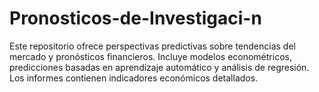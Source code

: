 # Pronosticos-de-Investigaci-n
Este repositorio ofrece perspectivas predictivas sobre tendencias del mercado y pronósticos financieros. Incluye modelos econométricos, predicciones basadas en aprendizaje automático y análisis de regresión. Los informes contienen indicadores económicos detallados.
